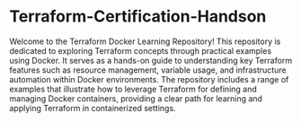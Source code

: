 # Terraform-Certification-Handson
Welcome to the Terraform Docker Learning Repository! This repository is dedicated to exploring Terraform concepts through practical examples using Docker. It serves as a hands-on guide to understanding key Terraform features such as resource management, variable usage, and infrastructure automation within Docker environments. The repository includes a range of examples that illustrate how to leverage Terraform for defining and managing Docker containers, providing a clear path for learning and applying Terraform in containerized settings.
